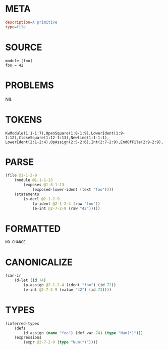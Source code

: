 # META
~~~ini
description=A primitive
type=file
~~~
# SOURCE
~~~roc
module [foo]
foo = 42
~~~
# PROBLEMS
NIL
# TOKENS
~~~zig
KwModule(1:1-1:7),OpenSquare(1:8-1:9),LowerIdent(1:9-1:12),CloseSquare(1:12-1:13),Newline(1:1-1:1),
LowerIdent(2:1-2:4),OpAssign(2:5-2:6),Int(2:7-2:9),EndOfFile(2:9-2:9),
~~~
# PARSE
~~~clojure
(file @1-1-2-9
	(module @1-1-1-13
		(exposes @1-8-1-13
			(exposed-lower-ident (text "foo"))))
	(statements
		(s-decl @2-1-2-9
			(p-ident @2-1-2-4 (raw "foo"))
			(e-int @2-7-2-9 (raw "42")))))
~~~
# FORMATTED
~~~roc
NO CHANGE
~~~
# CANONICALIZE
~~~clojure
(can-ir
	(d-let (id 74)
		(p-assign @2-1-2-4 (ident "foo") (id 72))
		(e-int @2-7-2-9 (value "42") (id 73))))
~~~
# TYPES
~~~clojure
(inferred-types
	(defs
		(d_assign (name "foo") (def_var 74) (type "Num(*)")))
	(expressions
		(expr @2-7-2-9 (type "Num(*)"))))
~~~
